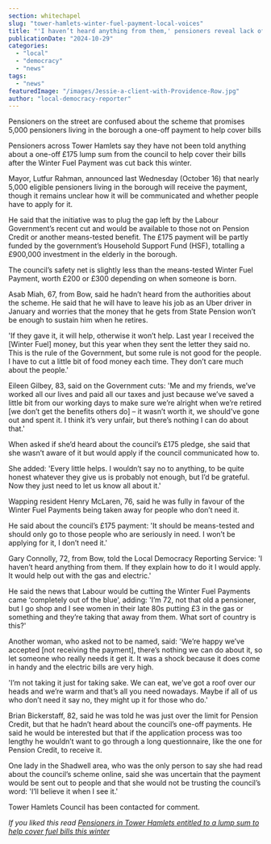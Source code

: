 ```yaml
---
section: whitechapel
slug: "tower-hamlets-winter-fuel-payment-local-voices"
title: "'I haven’t heard anything from them,' pensioners reveal lack of communication following one-off Winter Fuel Payment announcement"
publicationDate: "2024-10-29"
categories: 
  - "local"
  - "democracy"
  - "news"
tags: 
  - "news"
featuredImage: "/images/Jessie-a-client-with-Providence-Row.jpg"
author: "local-democracy-reporter"
---
```


Pensioners on the street are confused about the scheme that promises 5,000 pensioners living in the borough a one-off payment to help cover bills

Pensioners across Tower Hamlets say they have not been told anything about a one-off £175 lump sum from the council to help cover their bills after the Winter Fuel Payment was cut back this winter.

Mayor, Lutfur Rahman, announced last Wednesday (October 16) that nearly 5,000 eligible pensioners living in the borough will receive the payment, though it remains unclear how it will be communicated and whether people have to apply for it.

He said that the initiative was to plug the gap left by the Labour Government’s recent cut and would be available to those not on Pension Credit or another means-tested benefit. The £175 payment will be partly funded by the government’s Household Support Fund (HSF), totalling a £900,000 investment in the elderly in the borough.

The council’s safety net is slightly less than the means-tested Winter Fuel Payment, worth £200 or £300 depending on when someone is born.

Asab Miah, 67, from Bow, said he hadn’t heard from the authorities about the scheme. He said that he will have to leave his job as an Uber driver in January and worries that the money that he gets from State Pension won’t be enough to sustain him when he retires.

'If they gave it, it will help, otherwise it won’t help. Last year I received the \[Winter Fuel\] money, but this year when they sent the letter they said no. This is the rule of the Government, but some rule is not good for the people. I have to cut a little bit of food money each time. They don’t care much about the people.'

Eileen Gilbey, 83, said on the Government cuts: 'Me and my friends, we’ve worked all our lives and paid all our taxes and just because we’ve saved a little bit from our working days to make sure we’re alright when we’re retired \[we don’t get the benefits others do\] – it wasn’t worth it, we should’ve gone out and spent it. I think it’s very unfair, but there’s nothing I can do about that.'

When asked if she’d heard about the council’s £175 pledge, she said that she wasn’t aware of it but would apply if the council communicated how to.

She added: 'Every little helps. I wouldn’t say no to anything, to be quite honest whatever they give us is probably not enough, but I’d be grateful. Now they just need to let us know all about it.'

Wapping resident Henry McLaren, 76, said he was fully in favour of the Winter Fuel Payments being taken away for people who don’t need it.

He said about the council’s £175 payment: 'It should be means-tested and should only go to those people who are seriously in need. I won’t be applying for it, I don’t need it.'

Gary Connolly, 72, from Bow, told the Local Democracy Reporting Service: 'I haven’t heard anything from them. If they explain how to do it I would apply. It would help out with the gas and electric.'

He said the news that Labour would be cutting the Winter Fuel Payments came ‘completely out of the blue’, adding: 'I’m 72, not that old a pensioner, but I go shop and I see women in their late 80s putting £3 in the gas or something and they’re taking that away from them. What sort of country is this?'

Another woman, who asked not to be named, said: 'We’re happy we’ve accepted \[not receiving the payment\], there’s nothing we can do about it, so let someone who really needs it get it. It was a shock because it does come in handy and the electric bills are very high.

'I’m not taking it just for taking sake. We can eat, we’ve got a roof over our heads and we’re warm and that’s all you need nowadays. Maybe if all of us who don’t need it say no, they might up it for those who do.'

Brian Bickerstaff, 82, said he was told he was just over the limit for Pension Credit, but that he hadn’t heard about the council’s one-off payments. He said he would be interested but that if the application process was too lengthy he wouldn’t want to go through a long questionnaire, like the one for Pension Credit, to receive it.

One lady in the Shadwell area, who was the only person to say she had read about the council’s scheme online, said she was uncertain that the payment would be sent out to people and that she would not be trusting the council’s word: 'I’ll believe it when I see it.'

Tower Hamlets Council has been contacted for comment.

_If you liked this read [Pensioners in Tower Hamlets entitled to a lump sum to help cover fuel bills this winter](https://whitechapellondon.co.uk/2024-winter-fuel-payment-pensioners-tower-hamlets/)_
